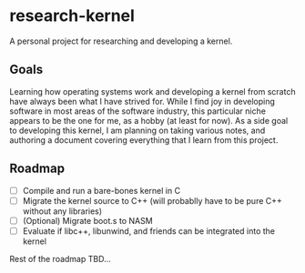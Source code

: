 # research-kernel
A personal project for researching and developing a kernel.

## Goals
Learning how operating systems work and developing a kernel from scratch have always been what I have strived for. While I find joy in developing software in most areas of the software industry, this particular niche appears to be the one for me, as a hobby (at least for now).
As a side goal to developing this kernel, I am planning on taking various notes, and authoring a document covering everything that I learn from this project.

## Roadmap
- [ ] Compile and run a bare-bones kernel in C
- [ ] Migrate the kernel source to C++ (will probablly have to be pure C++ without any libraries)
- [ ] (Optional) Migrate boot.s to NASM
- [ ] Evaluate if libc++, libunwind, and friends can be integrated into the kernel

Rest of the roadmap TBD...
